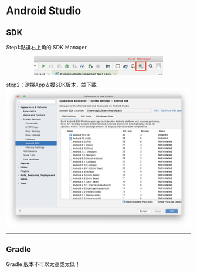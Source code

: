 # Android Studio

## SDK

Step1:點選右上角的 SDK Ｍanager 

<P Align=center><img src="./assets/SDK.png"  width=70%> </p>

step2：選擇App支援SDK版本，並下載
<img src="./assets/SDK1.png">


---

## Gradle

Gradle 版本不可以太高或太低！
